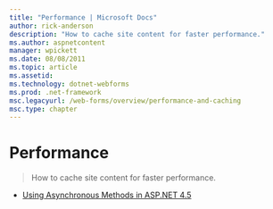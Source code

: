 ```yaml
---
title: "Performance | Microsoft Docs"
author: rick-anderson
description: "How to cache site content for faster performance."
ms.author: aspnetcontent
manager: wpickett
ms.date: 08/08/2011
ms.topic: article
ms.assetid: 
ms.technology: dotnet-webforms
ms.prod: .net-framework
msc.legacyurl: /web-forms/overview/performance-and-caching
msc.type: chapter
---
```

Performance
====================
> How to cache site content for faster performance.


- [Using Asynchronous Methods in ASP.NET 4.5](using-asynchronous-methods-in-aspnet-45.md)